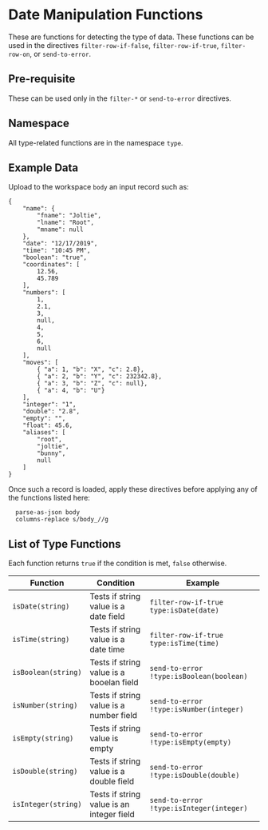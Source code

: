 # Date Manipulation Functions

These are functions for detecting the type of data. These functions can be used in the
directives `filter-row-if-false`, `filter-row-if-true`, `filter-row-on`, or
`send-to-error`.


## Pre-requisite

These can be used only in the `filter-*` or `send-to-error` directives.


## Namespace

All type-related functions are in the namespace `type`.


## Example Data

Upload to the workspace `body` an input record such as:

```
{
    "name": {
        "fname": "Joltie",
        "lname": "Root",
        "mname": null
    },
    "date": "12/17/2019",
    "time": "10:45 PM",
    "boolean": "true",
    "coordinates": [
        12.56,
        45.789
    ],
    "numbers": [
        1,
        2.1,
        3,
        null,
        4,
        5,
        6,
        null
    ],
    "moves": [
        { "a": 1, "b": "X", "c": 2.8},
        { "a": 2, "b": "Y", "c": 232342.8},
        { "a": 3, "b": "Z", "c": null},
        { "a": 4, "b": "U"}
    ],
    "integer": "1",
    "double": "2.8",
    "empty": "",
    "float": 45.6,
    "aliases": [
        "root",
        "joltie",
        "bunny",
        null
    ]
}
```

Once such a record is loaded, apply these directives before applying any of the functions
listed here:
```
  parse-as-json body
  columns-replace s/body_//g
```

## List of Type Functions

Each function returns `true` if the condition is met, `false` otherwise.

| Function            | Condition                                 | Example                                  |
| ------------------- | ----------------------------------------- | ---------------------------------------- |
| `isDate(string)`    | Tests if string value is a date field     | `filter-row-if-true type:isDate(date)`   |
| `isTime(string)`    | Tests if string value is a date time      | `filter-row-if-true type:isTime(time)`   |
| `isBoolean(string)` | Tests if string value is a booelan field  | `send-to-error !type:isBoolean(boolean)` |
| `isNumber(string)`  | Tests if string value is a number field   | `send-to-error !type:isNumber(integer)`  |
| `isEmpty(string)`   | Tests if string value is empty            | `send-to-error !type:isEmpty(empty)`     |
| `isDouble(string)`  | Tests if string value is a double field   | `send-to-error !type:isDouble(double)`   |
| `isInteger(string)` | Tests if string value is an integer field | `send-to-error !type:isInteger(integer)` |

